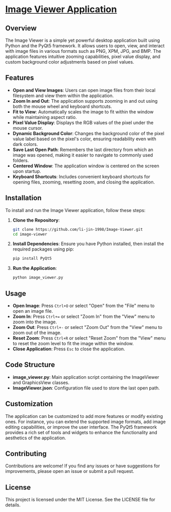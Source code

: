 # [Image Viewer Application](https://github.com/li-jin-1998/Image-Viewer)

## Overview

The Image Viewer is a simple yet powerful desktop application built using Python and the PyQt5 framework. It allows users to open, view, and interact with image files in various formats such as PNG, XPM, JPG, and BMP. The application features intuitive zooming capabilities, pixel value display, and custom background color adjustments based on pixel values.

## Features

- **Open and View Images**: Users can open image files from their local filesystem and view them within the application.
- **Zoom In and Out**: The application supports zooming in and out using both the mouse wheel and keyboard shortcuts.
- **Fit to View**: Automatically scales the image to fit within the window while maintaining aspect ratio.
- **Pixel Value Display**: Displays the RGB values of the pixel under the mouse cursor.
- **Dynamic Background Color**: Changes the background color of the pixel value label based on the pixel's color, ensuring readability even with dark colors.
- **Save Last Open Path**: Remembers the last directory from which an image was opened, making it easier to navigate to commonly used folders.
- **Centered Window**: The application window is centered on the screen upon startup.
- **Keyboard Shortcuts**: Includes convenient keyboard shortcuts for opening files, zooming, resetting zoom, and closing the application.

## Installation

To install and run the Image Viewer application, follow these steps:

1. **Clone the Repository**:
   ```sh
   git clone https://github.com/li-jin-1998/Image-Viewer.git
   cd image-viewer
   ```

2. **Install Dependencies**:
   Ensure you have Python installed, then install the required packages using pip:
   ```sh
   pip install PyQt5
   ```

3. **Run the Application**:
   ```sh
   python image_viewer.py
   ```

## Usage

- **Open Image**: Press `Ctrl+O` or select "Open" from the "File" menu to open an image file.
- **Zoom In**: Press `Ctrl+=` or select "Zoom In" from the "View" menu to zoom into the image.
- **Zoom Out**: Press `Ctrl+-` or select "Zoom Out" from the "View" menu to zoom out of the image.
- **Reset Zoom**: Press `Ctrl+R` or select "Reset Zoom" from the "View" menu to reset the zoom level to fit the image within the window.
- **Close Application**: Press `Esc` to close the application.

## Code Structure

- **image_viewer.py**: Main application script containing the ImageViewer and GraphicsView classes.
- **ImageViewer.json**: Configuration file used to store the last open path.

## Customization

The application can be customized to add more features or modify existing ones. For instance, you can extend the supported image formats, add image editing capabilities, or improve the user interface. The PyQt5 framework provides a rich set of tools and widgets to enhance the functionality and aesthetics of the application.

## Contributing

Contributions are welcome! If you find any issues or have suggestions for improvements, please open an issue or submit a pull request.

## License

This project is licensed under the MIT License. See the LICENSE file for details.
